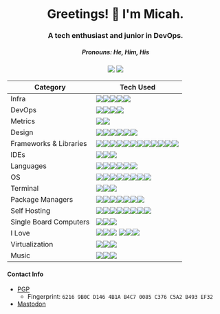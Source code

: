 <h1 align='center'>
  Greetings! 🤙 I'm Micah.
</h1>
<h3 align='center'>
  A tech enthusiast and junior in DevOps.
</h3>
<h5 align='center'>
  Pronouns: He, Him, His
</h5>
<div align='center'>
  <img src='https://forthebadge.com/images/badges/fo-shizzle.svg'>
  <img src='https://notbyai.fyi/img/written-by-human-not-by-ai-white.svg'>
</div>

|Category              |Tech Used                                                                                                                                                                                                                                                                                                                                                                                                                                                                                                                                                                                                                                                                                                                                                                                                                                                                                                                                                                                                                                                                                                                                                                                                                                                                                            |
|----------------------|-----------------------------------------------------------------------------------------------------------------------------------------------------------------------------------------------------------------------------------------------------------------------------------------------------------------------------------------------------------------------------------------------------------------------------------------------------------------------------------------------------------------------------------------------------------------------------------------------------------------------------------------------------------------------------------------------------------------------------------------------------------------------------------------------------------------------------------------------------------------------------------------------------------------------------------------------------------------------------------------------------------------------------------------------------------------------------------------------------------------------------------------------------------------------------------------------------------------------------------------------------------------------------------------------------|
|Infra                 |<img src='https://img.shields.io/badge/Cloudflare-F38020?style=for-the-badge&logo=Cloudflare&logoColor=white'><img src='https://img.shields.io/badge/GitHub_Actions-2088FF?style=for-the-badge&logo=github-actions&logoColor=white'><img src='https://img.shields.io/badge/Heroku-430098?style=for-the-badge&logo=heroku&logoColor=white'><img src='https://img.shields.io/badge/Netlify-00C7B7?style=for-the-badge&logo=netlify&logoColor=white'><img src='https://img.shields.io/badge/Ubiquiti-0559C9?style=for-the-badge&logo=Ubiquiti&logoColor=white'>                                                                                                                                                                                                                                                                                                                                                                                                                                                                                                                                                                                                                                                                                                                                         |
|DevOps                |<img src='https://img.shields.io/badge/Ansible-000000?style=for-the-badge&logo=ansible&logoColor=white'><img src='https://img.shields.io/badge/Docker-2CA5E0?style=for-the-badge&logo=docker&logoColor=white'><img src='https://img.shields.io/badge/kubernetes-326ce5.svg?&style=for-the-badge&logo=kubernetes&logoColor=white'><img src='https://img.shields.io/badge/Podman-892CA0?style=for-the-badge&logo=Podman&logoColor=white'>                                                                                                                                                                                                                                                                                                                                                                                                                                                                                                                                                                                                                                                                                                                                                                                                                                                              |
|Metrics               | <img src='https://img.shields.io/badge/Grafana-F2F4F9?style=for-the-badge&logo=grafana&logoColor=orange&labelColor=F2F4F9'><img src='https://img.shields.io/badge/Prometheus-000000?style=for-the-badge&logo=prometheus&labelColor=000000'>                                                                                                                                                                                                                                                                                                                                                                                                                                                                                                                                                                                                                                                                                                                                                                                                                                                                                                                                                                                                                                                         |
|Design                |<img src='https://img.shields.io/badge/gimp-5C5543?style=for-the-badge&logo=gimp&logoColor=white'><img src='https://img.shields.io/badge/Inkscape-000000?style=for-the-badge&logo=Inkscape&logoColor=white'><img src='https://img.shields.io/badge/Adobe%20Photoshop-31A8FF?style=for-the-badge&logo=Adobe%20Photoshop&logoColor=white'><img src='https://img.shields.io/badge/Adobe%20Illustrator-FF9A00?style=for-the-badge&logo=Adobe%20Illustrator&logoColor=white'><img src='https://img.shields.io/badge/Kdenlive-527EB2?style=for-the-badge&logo=Kdenlive&logoColor=white'><img src='https://img.shields.io/badge/Adobe%20Premiere%20Pro-9999FF?style=for-the-badge&logo=Adobe%20Premiere%20Pro&logoColor=white'>                                                                                                                                                                                                                                                                                                                                                                                                                                                                                                                                                                             |
|Frameworks & Libraries| <img src='https://img.shields.io/badge/Nginx-009639?style=for-the-badge&logo=nginx&logoColor=white'><img src='https://img.shields.io/badge/Flask-000000?style=for-the-badge&logo=flask&logoColor=white'><img src='https://img.shields.io/badge/GitHub%20Pages-222222?style=for-the-badge&logo=GitHub%20Pages&logoColor=white'><img src='https://img.shields.io/badge/Font_Awesome-339AF0?style=for-the-badge&logo=fontawesome&logoColor=white'><img src='https://img.shields.io/badge/Hugo-FF4088?style=for-the-badge&logo=hugo&logoColor=white'><img src='https://img.shields.io/badge/Markdown-000000?style=for-the-badge&logo=markdown&logoColor=white'><img src='https://img.shields.io/badge/Node.js-339933?style=for-the-badge&logo=nodedotjs&logoColor=white'><img src='https://img.shields.io/badge/React-20232A?style=for-the-badge&logo=react&logoColor=61DAFB'><img src='https://img.shields.io/badge/Sass-CC6699?style=for-the-badge&logo=sass&logoColor=white'><img src='https://img.shields.io/badge/React_Native-20232A?style=for-the-badge&logo=react&logoColor=61DAFB'><img src='https://img.shields.io/badge/cPanel-FF6C2C?style=for-the-badge&logo=cPanel&logoColor=white'><img src='https://img.shields.io/badge/FFmpeg-007808?style=for-the-badge&logo=FFmpeg&logoColor=white'>|
|IDEs                  |<img src='https://img.shields.io/badge/Arduino_IDE-00979D?style=for-the-badge&logo=arduino&logoColor=white'><img src='https://img.shields.io/badge/VSCode-0078D4?style=for-the-badge&logo=visual%20studio%20code&logoColor=white'><img src='https://img.shields.io/badge/NeoVim-%2357A143.svg?&style=for-the-badge&logo=neovim&logoColor=white'>                                                                                                                                                                                                                                                                                                                                                                                                                                                                                                                                                                                                                                                                                                                                                                                                                                                                                                                                                     |
|Languages             | <img src='https://img.shields.io/badge/CSS3-1572B6?style=for-the-badge&logo=css3&logoColor=white'><img src='https://img.shields.io/badge/HTML5-E34F26?style=for-the-badge&logo=html5&logoColor=white'><img src='https://img.shields.io/badge/JavaScript-323330?style=for-the-badge&logo=javascript&logoColor=F7DF1E'><img src='https://img.shields.io/badge/Google_App_Script-4285F4?style=for-the-badge&logo=Google&logoColor=white'><img src='https://img.shields.io/badge/GNU%20Bash-4EAA25?style=for-the-badge&logo=GNU%20Bash&logoColor=white'><img src='https://img.shields.io/badge/Python-FFD43B?style=for-the-badge&logo=python&logoColor=blue'>                                                                                                                                                                                                                                                                                                                                                                                                                                                                                                                                                                                                                                           |
|OS                    | <img src='https://img.shields.io/badge/Android-3DDC84?style=for-the-badge&logo=android&logoColor=white'><img src='https://img.shields.io/badge/Alpine_Linux-0D597F?style=for-the-badge&logo=alpine-linux&logoColor=white'><img src='https://img.shields.io/badge/Fedora-294172?style=for-the-badge&logo=fedora&logoColor=white'><img src='https://img.shields.io/badge/lineageos-167C80?style=for-the-badge&logo=lineageos&logoColor=white'><img src='https://img.shields.io/badge/Linux-FCC624?style=for-the-badge&logo=linux&logoColor=black'><img src='https://img.shields.io/badge/Ubuntu-E95420?style=for-the-badge&logo=ubuntu&logoColor=white'><img src='https://img.shields.io/badge/pfSense-212121?style=for-the-badge&logo=pfSense&logoColor=white'><img src='https://img.shields.io/badge/Windows-0078D6?style=for-the-badge&logo=Windows&logoColor=white'>                                                                                                                                                                                                                                                                                                                                                                                                                              |
|Terminal              | <img src='https://img.shields.io/badge/alacritty-F46D01?style=for-the-badge&logo=alacritty&logoColor=white'><img src='https://img.shields.io/badge/tmux-1BB91F?style=for-the-badge&logo=tmux&logoColor=white'><img src='https://img.shields.io/badge/PowerShell-5391FE?style=for-the-badge&logo=PowerShell&logoColor=white'>                                                                                                                                                                                                                                                                                                                                                                                                                                                                                                                                                                                                                                                                                                                                                                                                                                                                                                                                                                        |
|Package Managers      | <img src='https://img.shields.io/badge/NIX-5277C3?style=for-the-badge&logo=NixOS&logoColor=white'><img src='https://img.shields.io/badge/Chocolatey-80B5E3?style=for-the-badge&logo=Chocolatey&logoColor=white'><img src='https://img.shields.io/badge/Homebrew-FBB040?style=for-the-badge&logo=Homebrew&logoColor=white'><img src='https://img.shields.io/badge/PyPI-3775A9?style=for-the-badge&logo=PyPI&logoColor=white'><img src='https://img.shields.io/badge/npm-CB3837?style=for-the-badge&logo=npm&logoColor=white'><img src='https://img.shields.io/badge/Snapcraft-82BEA0?style=for-the-badge&logo=Snapcraft&logoColor=white'><img src='https://img.shields.io/badge/Flathub-4A86CF?style=for-the-badge&logo=Flathub&logoColor=white'>                                                                                                                                                                                                                                                                                                                                                                                                                                                                                                                                                    |
|Self Hosting          | <img src='https://img.shields.io/badge/Bitwarden-175DDC?style=for-the-badge&logo=Bitwarden&logoColor=white'><img src='https://img.shields.io/badge/Nextcloud-0082C9?style=for-the-badge&logo=Nextcloud&logoColor=white'><img src='https://img.shields.io/badge/Home%20Assistant-41BDF5?style=for-the-badge&logo=Home%20Assistant&logoColor=white'><img src='https://img.shields.io/badge/Jellyfin-00A4DC?style=for-the-badge&logo=Jellyfin&logoColor=white'><img src='https://img.shields.io/badge/Jitsi-97979A?style=for-the-badge&logo=Jitsi&logoColor=white'><img src='https://img.shields.io/badge/Kodi-17B2E7?style=for-the-badge&logo=Kodi&logoColor=white'><img src='https://img.shields.io/badge/Pi-hole-96060C?style=for-the-badge&logo=Pi-hole&logoColor=white'><img src='https://img.shields.io/badge/Plausible%20Analytics-5850EC?style=for-the-badge&logo=Plausible%20Analytics&logoColor=white'>                                                                                                                                                                                                                                                                                                                                                                                      |
|Single Board Computers|<img src='https://img.shields.io/badge/Arduino-00979D?style=for-the-badge&logo=Arduino&logoColor=white'><img src='https://img.shields.io/badge/Raspberry%20Pi-A22846?style=for-the-badge&logo=Raspberry%20Pi&logoColor=white'><img src='https://img.shields.io/badge/ESP32-000000?style=for-the-badge&logo=ESPHome&logoColor=white'>                                                                                                                                                                                                                                                                                                                                                                                                                                                                                                                                                                                                                                                                                                                                                                                                                                                                                                                                                                 |
|I Love                | <img src='https://img.shields.io/badge/Let%E2%80%99s%20Encrypt-003A70?style=for-the-badge&logo=Let%E2%80%99s%20Encrypt&logoColor=white'><img src='https://img.shields.io/badge/ProtonDB-F50057?style=for-the-badge&logo=Proton&logoColor=white'><img src='https://img.shields.io/badge/Source%20Engine-F79A10?style=for-the-badge&logo=Source%20Engine&logoColor=white'> <img src='https://img.shields.io/badge/KeePassXC-6CAC4D?style=for-the-badge&logo=KeePassXC&logoColor=white'><img src='https://img.shields.io/badge/uBlock%20Origin-800000?style=for-the-badge&logo=uBlock%20Origin&logoColor=white'><img src='https://img.shields.io/badge/GIT-E44C30?style=for-the-badge&logo=git&logoColor=white'>                                                                                                                                                                                                                                                                                                                                                                                                                                                                                                                                                                                       |
|Virtualization        | <img src='https://img.shields.io/badge/VirtualBox-21416b?style=for-the-badge&logo=VirtualBox&logoColor=white'><img src='https://img.shields.io/badge/VMware-231f20?style=for-the-badge&logo=VMware&logoColor=white'><img src='https://img.shields.io/badge/QEMU-FF6600?style=for-the-badge&logo=QEMU&logoColor=white'>                                                                                                                                                                                                                                                                                                                                                                                                                                                                                                                                                                                                                                                                                                                                                                                                                                                                                                                                                                              |
|Music                 |<img src='https://img.shields.io/badge/Ableton%20Live-000000?style=for-the-badge&logo=Ableton%20Live&logoColor=white'><img src='https://img.shields.io/badge/MIDI-000000?style=for-the-badge&logo=MIDI&logoColor=white'><img src='https://img.shields.io/badge/Audacity-0000CC?style=for-the-badge&logo=Audacity&logoColor=white'>                                                                                                                                                                                                                                                                                                                                                                                                                                                                                                                                                                                                                                                                                                                                                                                                                                                                                                                                                                   |

#### Contact Info
- [PGP](https://raw.githubusercontent.com/MicahBird/MicahBird/main/public.asc)
    - Fingerprint: `6216 9B0C D146 4B1A B4C7 0085 C376 C5A2 B493 EF32`
- <a rel="me" href="https://fosstodon.org/@boc64">Mastodon</a>
